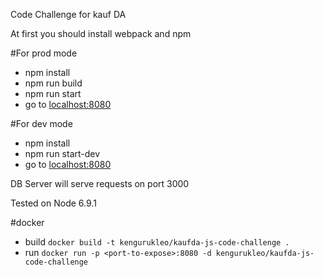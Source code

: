 Code Challenge for kauf DA

At first you should install webpack and npm

#For prod mode
* npm install
* npm run build
* npm run start
* go to [localhost:8080](http://localhost:8080)

#For dev mode
* npm install
* npm run start-dev
* go to [localhost:8080](http://localhost:8080)

DB Server will serve requests on port 3000

Tested on Node 6.9.1

#docker
* build `docker build -t kengurukleo/kaufda-js-code-challenge .`
* run `docker run -p <port-to-expose>:8080 -d kengurukleo/kaufda-js-code-challenge`
